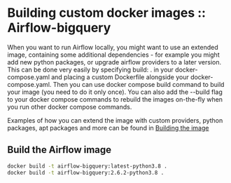 # Building custom docker images :: Airflow-bigquery

When you want to run Airflow locally, you might want to use an extended image, containing some additional dependencies - for example you might add new python packages, or upgrade airflow providers to a later version. This can be done very easily by specifying build: . in your docker-compose.yaml and placing a custom Dockerfile alongside your docker-compose.yaml. Then you can use docker compose build command to build your image (you need to do it only once). You can also add the --build flag to your docker compose commands to rebuild the images on-the-fly when you run other docker compose commands.

Examples of how you can extend the image with custom providers, python packages, apt packages and more can be found in [Building the image](https://airflow.apache.org/docs/docker-stack/build.html)

## Build the Airflow image

```bash
docker build -t airflow-bigquery:latest-python3.8 .
docker build -t airflow-bigquery:2.6.2-python3.8 .
```
